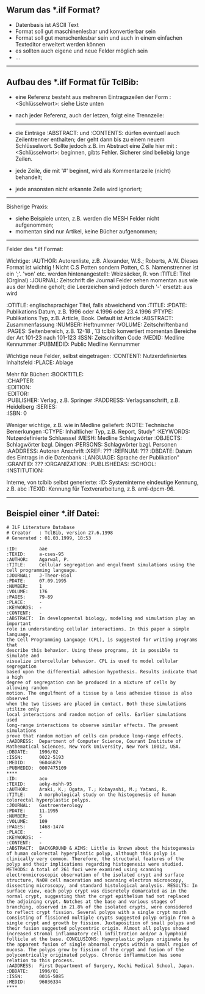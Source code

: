 ## Warum das *.ilf Format?
- Datenbasis ist ASCII Text
- Format soll gut maschinenlesbar und konvertierbar sein
- Format soll gut menschenlesbar sein und auch in einem einfachen Texteditor
  erweitert werden können
- es sollten auch eigene und neue Felder möglich sein
- ...

---------------------------------------------------------------------------
## Aufbau des *.ilf Format für TclBib:


- eine Referenz besteht aus mehreren Eintragszeilen der Form 
    :<Schlüsselwort>: <Inhalt> 
  siehe Liste unten
  
- nach jeder Referenz, auch der letzen, folgt eine Trennzeile:
    ****

- die Einträge :ABSTRACT: und :CONTENTS: dürfen eventuell auch Zeilentrenner
  enthalten; der <Inhalt> geht dann bis zu einem neuem Schlüsselwort. Sollte 
  jedoch z.B. im Abstract eine Zeile hier mit :<Schlüsselwort>: beginnen, gibts
  Fehler. Sicherer sind beliebig lange Zeilen.

- jede Zeile, die mit '#' beginnt, wird als Kommentarzeile (nicht) behandelt;

- jede ansonsten nicht erkannte Zeile wird ignoriert;
  
---------------------------------------------------------------------------
Bisherige Praxis:

- siehe Beispiele unten, z.B. werden die MESH Felder nicht aufgenommen;
- momentan sind nur Artikel, keine Bücher aufgenommen;


---------------------------------------------------------------------------
Felder des *.ilf Format:

Wichtige:
:AUTHOR:        Autorenliste, z.B. Alexander, W.S.; Roberts, A.W.
                Dieses Format ist wichtig !
                Nicht C.S Potten sondern Potten, C.S.
                Namenstrenner ist ein ';'.
                'von' etc. werden hintenangestellt:
                    Weizsäcker, R. von
:TITLE:         Titel (Orginal)
:JOURNAL:       Zeitschrift
                die Journal Felder sehen momentan aus wie aus der Medline 
                geholt; die Leerzeichen sind jedoch durch '-' ersetzt:
                aus <J Theor Biol> wird <J-Theor-Biol>

:OTITLE:        englischsprachiger Titel, falls abweichend von :TITLE:
:PDATE:         Publikations Datum, z.B. 1996 oder 4.1996 oder 23.4.1996
:PTYPE:         Publikations Typ, z.B. Article, Book. 
                Default ist Article
:ABSTRACT:      Zusammenfassung
:NUMBER:        Heftnummer
:VOLUME:        Zeitschriftenband
:PAGES:         Seitenbereich, z.B. 12-18 , 13
                tclbib konvertiert momentan Bereiche der Art 101-23 
                nach 101-123
:ISSN:          Zeitschriften Code
:MEDID:         Medline Kennummer
:PUBMEDID:      Public Medline Kennummer


Wichtige neue Felder, selbst eingetragen:
:CONTENT:       Nutzerdefiniertes Inhaltsfeld
:PLACE:         Ablage

Mehr für Bücher:
:BOOKTITLE:   
:CHAPTER:     
:EDITION:     
:EDITOR:      
:PUBLISHER:     Verlag, z.B. Springer
:PADDRESS:      Verlagsanschrift, z.B. Heidelberg 
:SERIES:   
:ISBN:    0  

Weniger wichtige, z.B. wie in Medline geliefert:
:NOTE:          Technische Bemerkungen
:CTYPE:         Inhaltlicher Typ, z.B. Report, Study"
:KEYWORDS:      Nutzerdefinierte Schluessel
:MESH:          Medline Schlagwörter
:OBJECTS:       Schlagwörter bzgl. Dingen
:PERSONS:       Schlagwörter bzgl. Personen
:AADDRESS:      Autoren Anschrift
:XREF:          ???
:REFNUM:        ???
:DBDATE:        Datum des Eintrags in die Datenbank
:LANGUAGE:      Sprache der Publikation"
:GRANTID:       ???
:ORGANIZATION: 
:PUBLISHEDAS: 
:SCHOOL:       
:INSTITUTION:

Interne, von tclbib selbst generierte:
:ID:            Systeminterne eindeutige Kennung, z.B. abc
:TEXID:         Kennung für Textverarbeitung, z.B. arnl-dpcm-96.

---------------------------------------------------------------------------

## Beispiel einer *.ilf Datei:


    # ILF Literature Database
    # Creator   : TclBib, version 27.6.1998
    # Generated : 01.03.1999, 18:53
    
    :ID:        aae
    :TEXID:     a-cses-95
    :AUTHOR:    Agarwal, P.
    :TITLE:     Cellular segregation and engulfment simulations using the cell programming language.
    :JOURNAL:   J-Theor-Biol
    :PDATE:     07.09.1995
    :NUMBER:    1
    :VOLUME:    176
    :PAGES:     79-89
    :PLACE:     -
    :KEYWORDS:  -
    :CONTENT:   -
    :ABSTRACT:  In developmental biology, modeling and simulation play an important
    role in understanding cellular interactions. In this paper a simple language,
    the Cell Programming Language (CPL), is suggested for writing programs that
    describe this behavior. Using these programs, it is possible to simulate and
    visualize intercellular behavior. CPL is used to model cellular segregation
    based upon the differential adhesion hypothesis. Results indicate that a high
    degree of segregation can be produced in a mixture of cells by allowing random
    motion. The engulfment of a tissue by a less adhesive tissue is also observed
    when the two tissues are placed in contact. Both these simulations utilize only
    local interactions and random motion of cells. Earlier simulations used
    long-range interactions to observe similar effects. The present simulations
    prove that random motion of cells can produce long-range effects.
    :AADDRESS:  Department of Computer Science, Courant Institute of Mathematical Sciences, New York University, New York 10012, USA.
    :DBDATE:    1996/02
    :ISSN:      0022-5193
    :MEDID:     96046879
    :PUBMEDID:  0007475109
    ****
    :ID:        aco
    :TEXID:     aoky-mshh-95
    :AUTHOR:    Araki, K.; Ogata, T.; Kobayashi, M.; Yatani, R.
    :TITLE:     A morphological study on the histogenesis of human colorectal hyperplastic polyps.
    :JOURNAL:   Gastroenterology
    :PDATE:     11.1995
    :NUMBER:    5
    :VOLUME:    109
    :PAGES:     1468-1474
    :PLACE:     -
    :KEYWORDS:  -
    :CONTENT:   -
    :ABSTRACT:  BACKGROUND & AIMS: Little is known about the histogenesis of human colorectal hyperplastic polyp, although this polyp is clinically very common. Therefore, the structural features of the polyp and their implications regarding histogenesis were studied. METHODS: A total of 261 foci were examined using scanning electronmicroscopic observation of the isolated crypt and surface structure, NaOH cell maceration and scanning electron microscopy, dissecting microscopy, and standard histological analysis. RESULTS: In surface view, each polyp crypt was discretely demarcated as in the normal crypt, suggesting that the crypt epithelium had not replaced the adjoining crypt. Notches at the base and various stages of branching, observed in 21.8% of the isolated crypts, were considered to reflect crypt fission. Several polyps with a single crypt mouth consisting of fissioned multiple crypts suggested polyp origin from a single crypt and growth by fission. Juxtaposition of small polyps and their fusion suggested polycentric origin. Almost all polyps showed increased stromal inflammatory cell infiltration and/or a lymphoid follicle at the base. CONCLUSIONS: Hyperplastic polyps originate by the apparent fusion of single abnormal crypts within a small region of mucosa. The polyps grow by fission of the crypt and fusion of the polycentrically originated polyps. Chronic inflammation has some relation to this process.
    :AADDRESS:  First Department of Surgery, Kochi Medical School, Japan.
    :DBDATE:    1996/01
    :ISSN:      0016-5085
    :MEDID:     96036334
    ****
